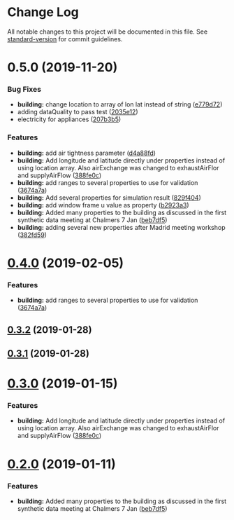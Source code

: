 # Change Log

All notable changes to this project will be documented in this file. See [standard-version](https://github.com/conventional-changelog/standard-version) for commit guidelines.

<a name="0.5.0"></a>
# 0.5.0 (2019-11-20)


### Bug Fixes

* **building:** change location to array of lon lat instead of string ([e779d72](https://github.com/bimenergy/dreeam-format/commit/e779d72))
* adding dataQuality to pass test ([2035e12](https://github.com/bimenergy/dreeam-format/commit/2035e12))
* electricity for appliances ([207b3b5](https://github.com/bimenergy/dreeam-format/commit/207b3b5))


### Features

* **building:** add air tightness parameter ([d4a88fd](https://github.com/bimenergy/dreeam-format/commit/d4a88fd))
* **building:** Add longitude and latitude directly under properties instead of using location array. Also airExchange was changed to exhaustAirFlor and supplyAirFlow ([388fe0c](https://github.com/bimenergy/dreeam-format/commit/388fe0c))
* **building:** add ranges to several properties to use for validation ([3674a7a](https://github.com/bimenergy/dreeam-format/commit/3674a7a))
* **building:** Add several properties for simulation result ([829f404](https://github.com/bimenergy/dreeam-format/commit/829f404))
* **building:** add window frame u value as property ([b2923a3](https://github.com/bimenergy/dreeam-format/commit/b2923a3))
* **building:** Added many properties to the building as discussed in the first synthetic data meeting at Chalmers 7 Jan ([beb7df5](https://github.com/bimenergy/dreeam-format/commit/beb7df5))
* **building:** adding several new properties after Madrid meeting workshop ([382fd59](https://github.com/bimenergy/dreeam-format/commit/382fd59))



<a name="0.4.0"></a>
# [0.4.0](https://github.com/bimenergy/dreeam-format/compare/v0.3.12...v0.4.0) (2019-02-05)


### Features

* **building:** add ranges to several properties to use for validation ([3674a7a](https://github.com/bimenergy/dreeam-format/commit/3674a7a))



<a name="0.3.2"></a>
## [0.3.2](https://github.com/bimenergy/dreeam-format/compare/v0.3.1...v0.3.2) (2019-01-28)



<a name="0.3.1"></a>
## [0.3.1](https://github.com/bimenergy/dreeam-format/compare/v0.3.0...v0.3.1) (2019-01-28)



<a name="0.3.0"></a>
# [0.3.0](https://github.com/bimenergy/dreeam-format/compare/v0.2.1...v0.3.0) (2019-01-15)


### Features

* **building:** Add longitude and latitude directly under properties instead of using location array. Also airExchange was changed to exhaustAirFlor and supplyAirFlow ([388fe0c](https://github.com/bimenergy/dreeam-format/commit/388fe0c))



<a name="0.2.0"></a>
# [0.2.0](https://github.com/bimenergy/dreeam-format/compare/v0.1.2...v0.2.0) (2019-01-11)


### Features

* **building:** Added many properties to the building as discussed in the first synthetic data meeting at Chalmers 7 Jan ([beb7df5](https://github.com/bimenergy/dreeam-format/commit/beb7df5))
